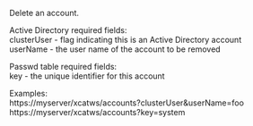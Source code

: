 Delete an account.  
  
Active Directory required fields:  
clusterUser - flag indicating this is an Active Directory account  
userName - the user name of the account to be removed  
  
Passwd table required fields:  
key - the unique identifier for this account  
  
Examples:  
https://myserver/xcatws/accounts?clusterUser&amp;userName=foo  
https://myserver/xcatws/accounts?key=system  

